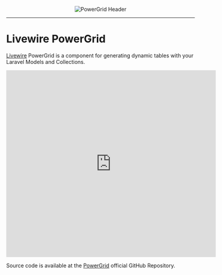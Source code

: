 <div align="center">
	<p><img  src="https://raw.githubusercontent.com/Power-Components/livewire-powergrid/main/art/header.jpg" alt="PowerGrid Header"></p>
</div>

------

# Livewire PowerGrid

[Livewire](https://laravel-livewire.com) PowerGrid is a component for  generating dynamic tables with your Laravel Models and Collections.

<iframe width="560" height="500" 
        src="https://www.youtube.com/embed/4g3A0HEoEbo" 
        title="YouTube video player" 
        frameborder="0" 
        allow="accelerometer; autoplay; clipboard-write; encrypted-media; gyroscope; picture-in-picture" allowfullscreen>
</iframe>

Source code is available at the [PowerGrid](https://github.com/Power-Components/livewire-powergrid) official GitHub Repository.

